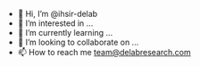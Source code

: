 - 👋 Hi, I’m @ihsir-delab
- 👀 I’m interested in ...
- 🌱 I’m currently learning ...
- 💞️ I’m looking to collaborate on ...
- 📫 How to reach me team@delabresearch.com

<!---
ihsir-delab/ihsir-delab is a ✨ special ✨ repository because its `README.md` (this file) appears on your GitHub profile.
You can click the Preview link to take a look at your changes.
--->
